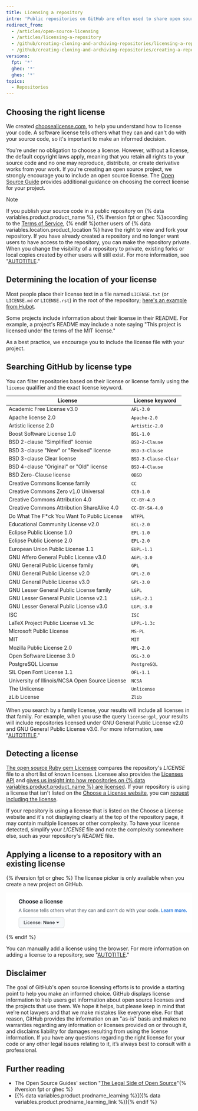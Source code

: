 ```yaml
---
title: Licensing a repository
intro: 'Public repositories on GitHub are often used to share open source software. For your repository to truly be open source, you''ll need to license it so that others are free to use, change, and distribute the software.'
redirect_from:
  - /articles/open-source-licensing
  - /articles/licensing-a-repository
  - /github/creating-cloning-and-archiving-repositories/licensing-a-repository
  - /github/creating-cloning-and-archiving-repositories/creating-a-repository-on-github/licensing-a-repository
versions:
  fpt: '*'
  ghec: '*'
  ghes: '*'
topics:
  - Repositories
---
```

## Choosing the right license

We created [choosealicense.com](https://choosealicense.com), to help you understand how to license your code. A software license tells others what they can and can't do with your source code, so it's important to make an informed decision.

You're under no obligation to choose a license. However, without a license, the default copyright laws apply, meaning that you retain all rights to your source code and no one may reproduce, distribute, or create derivative works from your work. If you're creating an open source project, we strongly encourage you to include an open source license. The [Open Source Guide](https://opensource.guide/legal/#which-open-source-license-is-appropriate-for-my-project) provides additional guidance on choosing the correct license for your project.

> [!NOTE]
> If you publish your source code in a public repository on {% data variables.product.product_name %}, {% ifversion fpt or ghec %}according to the [Terms of Service](/free-pro-team@latest/site-policy/github-terms/github-terms-of-service), {% endif %}other users of {% data variables.location.product_location %} have the right to view and fork your repository. If you have already created a repository and no longer want users to have access to the repository, you can make the repository private. When you change the visibility of a repository to private, existing forks or local copies created by other users will still exist. For more information, see "[AUTOTITLE](/repositories/managing-your-repositorys-settings-and-features/managing-repository-settings/setting-repository-visibility)."

## Determining the location of your license

Most people place their license text in a file named `LICENSE.txt` (or `LICENSE.md` or `LICENSE.rst`) in the root of the repository; [here's an example from Hubot](https://github.com/hubotio/hubot/blob/main/LICENSE.md).

Some projects include information about their license in their README. For example, a project's README may include a note saying "This project is licensed under the terms of the MIT license."

As a best practice, we encourage you to include the license file with your project.

## Searching GitHub by license type

You can filter repositories based on their license or license family using the `license` qualifier and the exact license keyword.

License | License keyword
---  | ---
| Academic Free License v3.0 | `AFL-3.0` |
| Apache license 2.0 | `Apache-2.0` |
| Artistic license 2.0 | `Artistic-2.0` |
| Boost Software License 1.0 | `BSL-1.0` |
| BSD 2-clause "Simplified" license | `BSD-2-Clause` |
| BSD 3-clause "New" or "Revised" license | `BSD-3-Clause` |
| BSD 3-clause Clear license | `BSD-3-Clause-Clear` |
| BSD 4-clause "Original" or "Old" license | `BSD-4-Clause` |
| BSD Zero-Clause license | `0BSD` |
| Creative Commons license family | `CC` |
| Creative Commons Zero v1.0 Universal | `CC0-1.0` |
| Creative Commons Attribution 4.0 | `CC-BY-4.0` |
| Creative Commons Attribution ShareAlike 4.0 | `CC-BY-SA-4.0` |
| Do What The F*ck You Want To Public License | `WTFPL` |
| Educational Community License v2.0 | `ECL-2.0` |
| Eclipse Public License 1.0 | `EPL-1.0` |
| Eclipse Public License 2.0 | `EPL-2.0` |
| European Union Public License 1.1 | `EUPL-1.1` |
| GNU Affero General Public License v3.0 | `AGPL-3.0` |
| GNU General Public License family | `GPL` |
| GNU General Public License v2.0 | `GPL-2.0` |
| GNU General Public License v3.0 | `GPL-3.0` |
| GNU Lesser General Public License family | `LGPL` |
| GNU Lesser General Public License v2.1 | `LGPL-2.1` |
| GNU Lesser General Public License v3.0 | `LGPL-3.0` |
| ISC | `ISC` |
| LaTeX Project Public License v1.3c | `LPPL-1.3c` |
| Microsoft Public License | `MS-PL` |
| MIT | `MIT` |
| Mozilla Public License 2.0 | `MPL-2.0` |
| Open Software License 3.0 | `OSL-3.0` |
| PostgreSQL License | `PostgreSQL` |
| SIL Open Font License 1.1 | `OFL-1.1` |
| University of Illinois/NCSA Open Source License | `NCSA` |
| The Unlicense | `Unlicense` |
| zLib License | `Zlib` |

When you search by a family license, your results will include all licenses in that family. For example, when you use the query `license:gpl`, your results will include repositories licensed under GNU General Public License v2.0 and GNU General Public License v3.0. For more information, see "[AUTOTITLE](/search-github/searching-on-github/searching-for-repositories#search-by-license)."

## Detecting a license

[The open source Ruby gem Licensee](https://github.com/licensee/licensee) compares the repository's _LICENSE_ file to a short list of known licenses. Licensee also provides the [Licenses API](/rest/licenses) and [gives us insight into how repositories on {% data variables.product.product_name %} are licensed](https://github.com/blog/1964-open-source-license-usage-on-github-com). If your repository is using a license that isn't listed on the [Choose a License website](https://choosealicense.com/appendix/), you can [request including the license](https://github.com/github/choosealicense.com/blob/gh-pages/CONTRIBUTING.md#adding-a-license).

If your repository is using a license that is listed on the Choose a License website and it's not displaying clearly at the top of the repository page, it may contain multiple licenses or other complexity. To have your license detected, simplify your _LICENSE_ file and note the complexity somewhere else, such as your repository's _README_ file.

## Applying a license to a repository with an existing license

{% ifversion fpt or ghec %}
The license picker is only available when you create a new project on GitHub.

![Screenshot the "Choose a license" section of the new repository page, including a dropdown menu labeled "License."](/assets/images/help/repository/repository-license-picker.png)
{% endif %}

You can manually add a license using the browser. For more information on adding a license to a repository, see "[AUTOTITLE](/communities/setting-up-your-project-for-healthy-contributions/adding-a-license-to-a-repository)."

## Disclaimer

The goal of GitHub's open source licensing efforts is to provide a starting point to help you make an informed choice. GitHub displays license information to help users get information about open source licenses and the projects that use them. We hope it helps, but please keep in mind that we’re not lawyers and that we make mistakes like everyone else. For that reason, GitHub provides the information on an "as-is" basis and makes no warranties regarding any information or licenses provided on or through it, and disclaims liability for damages resulting from using the license information. If you have any questions regarding the right license for your code or any other legal issues relating to it, it’s always best to consult with a professional.

## Further reading

* The Open Source Guides' section "[The Legal Side of Open Source](https://opensource.guide/legal/)"{% ifversion fpt or ghec %}
* [{% data variables.product.prodname_learning %}]({% data variables.product.prodname_learning_link %}){% endif %}
